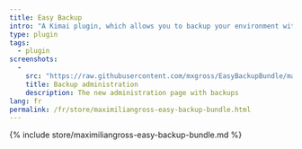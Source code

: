 ```yaml
---
title: Easy Backup
intro: "A Kimai plugin, which allows you to backup your environment with a single click."
type: plugin
tags:
  - plugin
screenshots:
  - 
    src: "https://raw.githubusercontent.com/mxgross/EasyBackupBundle/master/screenshot.jpg"
    title: Backup administration
    description: The new administration page with backups 
lang: fr
permalink: /fr/store/maximiliangross-easy-backup-bundle.html
---
```


{% include store/maximiliangross-easy-backup-bundle.md %}

